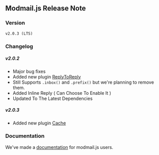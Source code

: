 ## Modmail.js Release Note

### Version 
`v2.0.3 (LTS)`

### Changelog

##### **v2.0.2**
- Major bug fixes
- Added new plugin [ReplyToReply](https://botstudios.github.io/modmail.js/plugins/replytoreply)
- Still Supports `.inbox()` and `.prefix()` but we're planning to remove them.
- Added Inline Reply ( Can Choose To Enable It )
- Updated To The Latest Dependencies

##### **v2.0.3**
 - Added new plugin [Cache](https://botstudios.github.io/modmail.js/plugins/cache)

### Documentation 

We've made a [documentation](https://botstudios.github.io/modmail.js) for modmail.js users.

